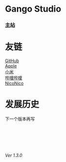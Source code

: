 
<html>
  <head>
    <meta charset = 'gb2312'/>
  </head>
  <body>
    <h1>Gango Studio</h1>
      <h3><a href = "UntitledFrameset-2.html">主站</a>
      </h3>
    <h1>友链</h1>
      <p>
        <a href = "https://www.github.com">GitHub</a>
        <br/>
        <a href = "https://wwww.apple.com">Apple</a>
        <br/>
        <a href = "https://wwww.mi.com">小米</a>
        <br/>
        <a href = "https://wwww.bilibili.com">哔哩哔哩</a>
        <br/>
        <a href = "https://www.nicovideo.jp">NicoNico</a>
      </p>
    <h1>发展历史</h1>
      <p>下一个版本再写</p>
    <br/> 
    <br/>
    <br/>
    <br/>
    <h6>Ver 1.3.0</h6>
  </body>
</html>
